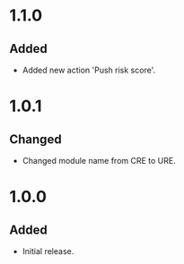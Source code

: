 # 1.1.0
## Added
- Added new action 'Push risk score'.

# 1.0.1
## Changed
- Changed module name from CRE to URE.

# 1.0.0
## Added
- Initial release.